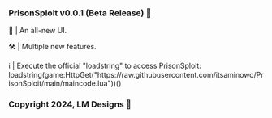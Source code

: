 <h3 align="left">PrisonSploit v0.0.1 (Beta Release) 👾</h3>
<p align="left">💅 | An all-new UI.</p>
<p align="left">🛠️ | Multiple new features.</p>
<p align="left">ℹ️ | Execute the official "loadstring" to access PrisonSploit: loadstring(game:HttpGet("https://raw.githubusercontent.com/itsaminowo/PrisonSploit/main/maincode.lua"))()</p>
<h3 align="left">Copyright 2024, LM Designs 💖</h3>